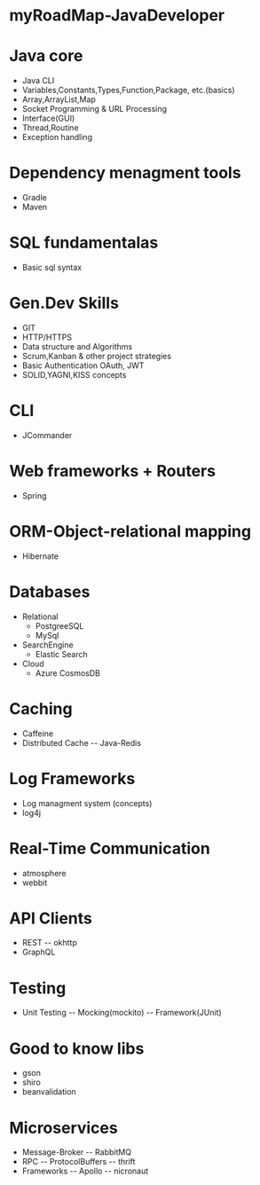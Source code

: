 # myRoadMap-JavaDeveloper

# Java core
* Java CLI
* Variables,Constants,Types,Function,Package, etc.(basics)
* Array,ArrayList,Map
* Socket Programming & URL Processing
* Interface(GUI)
* Thread,Routine
* Exception handling

# Dependency menagment tools
- Gradle
- Maven

# SQL fundamentalas
- Basic sql syntax

# Gen.Dev Skills
- GIT
- HTTP/HTTPS
- Data structure and Algorithms
- Scrum,Kanban & other project strategies
- Basic Authentication OAuth, JWT
- SOLID,YAGNI,KISS concepts

# CLI
- JCommander

# Web frameworks + Routers
- Spring 

# ORM-Object-relational mapping
- Hibernate

# Databases
- Relational
  - PostgreeSQL
  - MySql
- SearchEngine
  - Elastic Search
- Cloud
  - Azure CosmosDB

# Caching
- Caffeine
- Distributed Cache
  -- Java-Redis

# Log Frameworks
- Log managment system (concepts)
- log4j

# Real-Time Communication
- atmosphere
- webbit

# API Clients
- REST
  --  okhttp
- GraphQL

# Testing
- Unit Testing
  -- Mocking(mockito)
  -- Framework(JUnit)

# Good to know libs
- gson
- shiro
- beanvalidation

# Microservices
- Message-Broker
  -- RabbitMQ
- RPC
  -- ProtocolBuffers
  -- thrift
- Frameworks
  -- Apollo
  -- nicronaut

